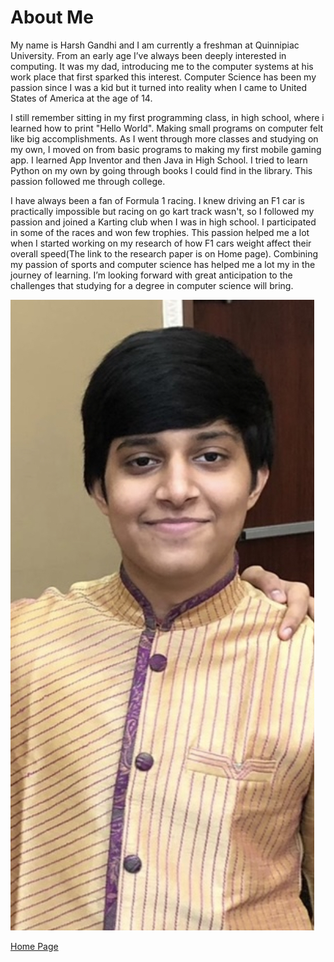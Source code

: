 # About Me

My name is Harsh Gandhi and I am currently a freshman at Quinnipiac University. From an early age I’ve always been deeply interested in computing. It was my dad, introducing me to the computer systems at his work place that first sparked this interest. Computer Science has been my passion since I was a kid but it turned into reality when I came to United States of America at the age of 14.

I still remember sitting in my first programming class, in high school, where i learned how to print "Hello World". Making small programs on computer felt like big accomplishments. As I went through more classes and studying on my own, I moved on from basic programs to making my first mobile gaming app. I learned App Inventor and then Java in High School. I tried to learn Python on my own by going through books I could find in the library. This passion followed me through college.

I have always been a fan of Formula 1 racing. I knew driving an F1 car is practically impossible but racing on go kart track wasn't, so I followed my passion and joined a Karting club when I was in high school. I participated in some of the races and won few trophies. This passion helped me a lot when I started working on my research of how F1 cars weight affect their overall speed(The link to the research paper is on Home page). Combining my passion of sports and computer science has helped me a lot my in the journey of learning. I’m looking forward with great anticipation to the challenges that studying for a degree in computer science will bring.

![Image](./IMG_6574.jpg)

[Home Page](index.md)
